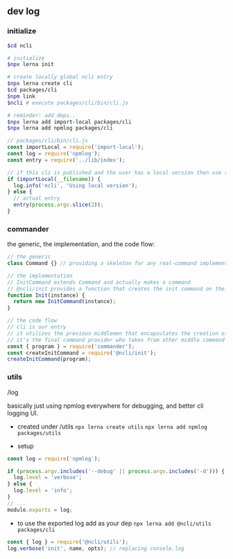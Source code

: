 ## dev log

### initialize

```sh
$cd ncli

# initialize
$npx lerna init

# create locally global ncli entry
$npx lerna create cli
$cd packages/cli
$npm link
$ncli # execute packages/cli/bin/cli.js

# reminder: add deps..
$npx lerna add import-local packages/cli
$npx lerna add npmlog packages/cli
```

```js
// packages/cli/bin/cli.js
const importLocal = require('import-local');
const log = require('npmlog');
const entry = require('../lib/index');

// if this cli is published and the user has a local version then use the local version
if (importLocal(__filename)) {
  log.info('ncli', 'Using local version');
} else {
  // actual entry
  entry(process.argv.slice(2));
}
```

### commander

the generic, the implementation, and the code flow:

```js
// the generic
class Command {} // providing a skeleton for any real-command implementation
```

```js
// the implementation
// InitCommand extends Command and actually makes a command
// @ncli/init provides a function that creates the init command on the program instance
function Init(instance) {
  return new InitCommand(instance);
}
```

```js
// the code flow
// cli is our entry
// it utilizes the previous middlemen that encapsulates the creation of a command
// it's the final command provider who takes from other middle command providers
const { program } = require('commander');
const createInitCommand = require('@ncli/init');
createInitCommand(program);
```

### utils

/log

basically just using npmlog everywhere for debugging,
and better cli logging UI.

- created under /utils
  `npx lerna create utils`
  `npx lerna add npmlog packages/utils`

- setup

```js
const log = require('npmlog');

if (process.argv.includes('--debug' || process.argv.includes('-d'))) {
  log.level = 'verbose';
} else {
  log.level = 'info';
}
// ...
module.exports = log;
```

- to use the exported log add as your dep
  `npx lerna add @ncli/utils packages/cli`

```js
const { log } = require('@ncli/utils');
log.verbose('init', name, opts); // replacing console.log
```
